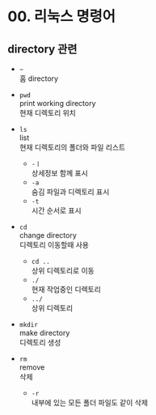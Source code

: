 # 00. 리눅스 명령어

## directory 관련

- `~`  
  홈 directory
- `pwd`  
  print working directory  
  현재 디렉토리 위치

- `ls`  
  list  
  현재 디렉토리의 폴더와 파일 리스트

  - `-ㅣ`  
    상세정보 함께 표시
  - `-a`  
    숨김 파일과 디렉토리 표시
  - `-t`  
    시간 순서로 표시

- `cd`  
  change directory  
  디렉토리 이동할때 사용

  - `cd ..`  
    상위 디렉토리로 이동
  - `./`  
    현재 작업중인 디렉토리
  - `../`  
    상위 디렉토리

- `mkdir`  
  make directory  
  디렉토리 생성

- `rm`  
  remove  
  삭제
  - `-r`  
    내부에 있는 모든 폴더 파일도 같이 삭제
